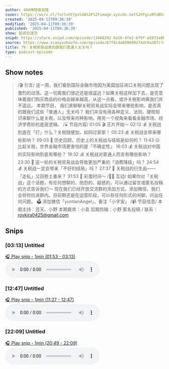 ```yaml
---
author: 404神隐体验馆
cover: https://wsrv.nl/?url=https%3A%2F%2Fimage.xyzcdn.net%2FFgcvRTuBSvcaed0fE05NJfm7RElV.jpg&w=200&h=200
created: '2025-04-11T09:36:39'
modified: '2025-04-11T09:36:39'
published: '2025-04-11T09:36:39'
show: 狐说巴道烫
snipd: https://share.snipd.com/episode/13488292-6a18-4fe2-bf9f-a5831a8bfd32
source: https://www.xiaoyuzhoufm.com/episode/67f8cda859699d74dc0a387c?utm_source=rss
title: 79｜关税贸易战真的跟我们普通人无关吗？
type: podcast-episode
---
```



## Show notes
> /🎬 引言/  这一周，我们看到国际金融市场因为美国加征进口关税问题出现了激烈的动荡。这一切离我们很近还是很遥远？如果关税这样加下去，是否意味着我们购买商品的价格会越来越高，从这一点看，或许关税影响离我们并不遥远。
> 本期节目， 我们来聊聊关税贸易战实际会带来哪些影响，是否真的跟我们这些「普通人」无关吗？ 我们并没有用各种定义、法则、硬核知识来聊什么是关税，以及带来何种影响。用另一个视角来看看金融市场、经济学奇妙的底层逻辑。
> /⌛️ 节目内容/  01:05 🎬 正片开始～
> 02:12 💰 关税战到底在「打」什么？关税随便加，如同过家家！
> 05:23 💰 关税战会带来哪些影响？
> 09:03 🚩 历史回顾，历史上的关税战与结局是如何的？
> 11:43 ☹️ 比起关税，世界金融市场更害怕的是「不确定性」
> 16:03 💰 关税战对中国的实际影响到底有哪些？
> 19:32 💰 关税战对普通人而言有哪些影响？
> 23:30 💸 这一轮的关税贸易战会导致更加严重的「消费降级」吗？
> 24:54 💰 关税战一定会带来「不好的结局」吗？
> 27:37 🚢 关税战的衍生品——「走私」又回卷土重来？
> 31:53 🎉 彩蛋时间～ 
> /🙋‍♀️ 互动/  如果你对「关税战」这个话题，有任何想聊的、抱怨的、疑惑的，可以通过留言或匿名投稿的方式告诉我们～
> 现在我们已经开放交流群的添加方式，添加微信，我们会将你拉进群内。目前群还是在运营阶段，可以有任何形式的闲聊，问出任何问题。 
> 🗳️ 添加微信「yuntianAngel」，备注「小宇宙」
> /📹 节目信息/  本期主持：芸天、小野 本期嘉宾：小袁 后期剪辑：小野  匿名投稿 / 联系：roykira0425@gmail.com

## Snips
### [03:13] Untitled
[🎧 Play snip - 1min️ (01:53 - 03:13)](https://share.snipd.com/snip/4fc7c871-b989-442e-8ec4-cf474d52cfd0)
<audio controls> <source src="https://dts-api.xiaoyuzhoufm.com/track/674fee29182d70c0f9b0ed92/67f8cda859699d74dc0a387c/media.xyzcdn.net/674fee29182d70c0f9b0ed92/lkc5JMWXCza5JyuaFFscJraB30lH.m4a#t=01:53,03:13"> </audio>
### [12:47] Untitled
[🎧 Play snip - 1min️ (11:27 - 12:47)](https://share.snipd.com/snip/f2994dc7-0d0d-48e4-95f8-0e850b0b58af)
<audio controls> <source src="https://dts-api.xiaoyuzhoufm.com/track/674fee29182d70c0f9b0ed92/67f8cda859699d74dc0a387c/media.xyzcdn.net/674fee29182d70c0f9b0ed92/lkc5JMWXCza5JyuaFFscJraB30lH.m4a#t=11:27,12:47"> </audio>
### [22:09] Untitled
[🎧 Play snip - 1min️ (20:49 - 22:09)](https://share.snipd.com/snip/85b2eddd-5f14-460f-818e-30bff3350c9b)
<audio controls> <source src="https://dts-api.xiaoyuzhoufm.com/track/674fee29182d70c0f9b0ed92/67f8cda859699d74dc0a387c/media.xyzcdn.net/674fee29182d70c0f9b0ed92/lkc5JMWXCza5JyuaFFscJraB30lH.m4a#t=20:49,22:09"> </audio>
